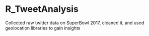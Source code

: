 # R_TweetAnalysis
Collected raw twitter data on SuperBowl 2017, cleaned it, and used geolocation libraries to gain insights
